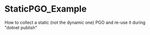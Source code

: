 # StaticPGO_Example
How to collect a static (not the dynamic one) PGO and re-use it during "dotnet publish"
